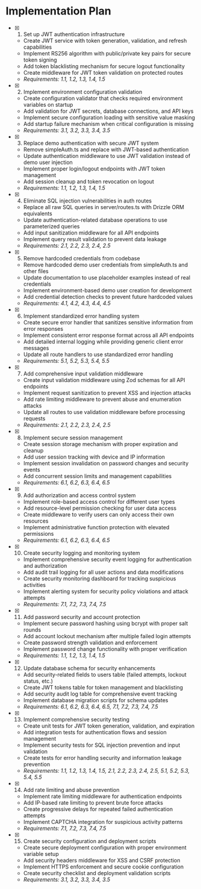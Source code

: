# Implementation Plan

- [x] 1. Set up JWT authentication infrastructure





  - Create JWT service with token generation, validation, and refresh capabilities
  - Implement RS256 algorithm with public/private key pairs for secure token signing
  - Add token blacklisting mechanism for secure logout functionality
  - Create middleware for JWT token validation on protected routes
  - _Requirements: 1.1, 1.2, 1.3, 1.4, 1.5_

- [x] 2. Implement environment configuration validation










  - Create configuration validator that checks required environment variables on startup
  - Add validation for JWT secrets, database connections, and API keys
  - Implement secure configuration loading with sensitive value masking
  - Add startup failure mechanism when critical configuration is missing
  - _Requirements: 3.1, 3.2, 3.3, 3.4, 3.5_

- [x] 3. Replace demo authentication with secure JWT system




  - Remove simpleAuth.ts and replace with JWT-based authentication
  - Update authentication middleware to use JWT validation instead of demo user injection
  - Implement proper login/logout endpoints with JWT token management
  - Add session cleanup and token revocation on logout
  - _Requirements: 1.1, 1.2, 1.3, 1.4, 1.5_

- [x] 4. Eliminate SQL injection vulnerabilities in auth routes





  - Replace all raw SQL queries in server/routes.ts with Drizzle ORM equivalents
  - Update authentication-related database operations to use parameterized queries
  - Add input sanitization middleware for all API endpoints
  - Implement query result validation to prevent data leakage
  - _Requirements: 2.1, 2.2, 2.3, 2.4, 2.5_

- [x] 5. Remove hardcoded credentials from codebase










  - Remove hardcoded demo user credentials from simpleAuth.ts and other files
  - Update documentation to use placeholder examples instead of real credentials
  - Implement environment-based demo user creation for development
  - Add credential detection checks to prevent future hardcoded values
  - _Requirements: 4.1, 4.2, 4.3, 4.4, 4.5_

- [x] 6. Implement standardized error handling system





  - Create secure error handler that sanitizes sensitive information from error responses
  - Implement consistent error response format across all API endpoints
  - Add detailed internal logging while providing generic client error messages
  - Update all route handlers to use standardized error handling
  - _Requirements: 5.1, 5.2, 5.3, 5.4, 5.5_

- [x] 7. Add comprehensive input validation middleware






  - Create input validation middleware using Zod schemas for all API endpoints
  - Implement request sanitization to prevent XSS and injection attacks
  - Add rate limiting middleware to prevent abuse and enumeration attacks
  - Update all routes to use validation middleware before processing requests
  - _Requirements: 2.1, 2.2, 2.3, 2.4, 2.5_

- [x] 8. Implement secure session management





  - Create session storage mechanism with proper expiration and cleanup
  - Add user session tracking with device and IP information
  - Implement session invalidation on password changes and security events
  - Add concurrent session limits and management capabilities
  - _Requirements: 6.1, 6.2, 6.3, 6.4, 6.5_

- [x] 9. Add authorization and access control system





  - Implement role-based access control for different user types
  - Add resource-level permission checking for user data access
  - Create middleware to verify users can only access their own resources
  - Implement administrative function protection with elevated permissions
  - _Requirements: 6.1, 6.2, 6.3, 6.4, 6.5_

- [x] 10. Create security logging and monitoring system





  - Implement comprehensive security event logging for authentication and authorization
  - Add audit trail logging for all user actions and data modifications
  - Create security monitoring dashboard for tracking suspicious activities
  - Implement alerting system for security policy violations and attack attempts
  - _Requirements: 7.1, 7.2, 7.3, 7.4, 7.5_

- [x] 11. Add password security and account protection





  - Implement secure password hashing using bcrypt with proper salt rounds
  - Add account lockout mechanism after multiple failed login attempts
  - Create password strength validation and enforcement
  - Implement password change functionality with proper verification
  - _Requirements: 1.1, 1.2, 1.3, 1.4, 1.5_

- [x] 12. Update database schema for security enhancements





  - Add security-related fields to users table (failed attempts, lockout status, etc.)
  - Create JWT tokens table for token management and blacklisting
  - Add security audit log table for comprehensive event tracking
  - Implement database migration scripts for schema updates
  - _Requirements: 6.1, 6.2, 6.3, 6.4, 6.5, 7.1, 7.2, 7.3, 7.4, 7.5_

- [x] 13. Implement comprehensive security testing






  - Create unit tests for JWT token generation, validation, and expiration
  - Add integration tests for authentication flows and session management
  - Implement security tests for SQL injection prevention and input validation
  - Create tests for error handling security and information leakage prevention
  - _Requirements: 1.1, 1.2, 1.3, 1.4, 1.5, 2.1, 2.2, 2.3, 2.4, 2.5, 5.1, 5.2, 5.3, 5.4, 5.5_

- [x] 14. Add rate limiting and abuse prevention





  - Implement rate limiting middleware for authentication endpoints
  - Add IP-based rate limiting to prevent brute force attacks
  - Create progressive delays for repeated failed authentication attempts
  - Implement CAPTCHA integration for suspicious activity patterns
  - _Requirements: 7.1, 7.2, 7.3, 7.4, 7.5_

- [x] 15. Create security configuration and deployment scripts






  - Create secure deployment configuration with proper environment variable setup
  - Add security headers middleware for XSS and CSRF protection
  - Implement HTTPS enforcement and secure cookie configuration
  - Create security checklist and deployment validation scripts
  - _Requirements: 3.1, 3.2, 3.3, 3.4, 3.5_